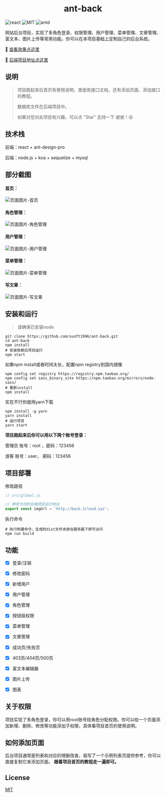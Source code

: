 <h1 align="center">ant-back</h1>

![react](https://img.shields.io/badge/react-%5E16.8.6-green)
![MIT](https://img.shields.io/badge/license-MIT-red)
![antd](https://img.shields.io/badge/antd-%5E3.26.4-blue)

网站后台项目，实现了多角色登录、权限管理、用户管理、菜单管理、文章管理、富文本、图片上传等常用功能。你可以在本项目基础上定制自己的后台系统。

:rocket: [查看效果点这里](http://back.1cloud.xyz/)

:gem: [后端项目地址点这里](https://github.com/sunft1996/ant-back-server/)

## 说明
> 项目跑起来后首页有使用说明，里面有接口文档，还有添加页面、添加接口的教程。
> 
> 数据库文件在后端项目中。
> 
> 如果对您对此项目有兴趣，可以点 "Star" 支持一下 谢谢！:stuck_out_tongue_closed_eyes:

## 技术栈
前端：react + ant-design-pro

后端：node.js + koa + sequelize + mysql

## 部分截图

#### 首页：

![页面图片-首页](https://raw.githubusercontent.com/sunft1996/ant-back/master/public/imgs/index.png)

#### 角色管理：

![页面图片-角色管理](https://raw.githubusercontent.com/sunft1996/ant-back/master/public/imgs/auth.png)

#### 用户管理：
![页面图片-用户管理](https://raw.githubusercontent.com/sunft1996/ant-back/master/public/imgs/user.png)

#### 菜单管理：
![页面图片-菜单管理](https://raw.githubusercontent.com/sunft1996/ant-back/master/public/imgs/menu.png)

#### 写文章：

![页面图片-写文章](https://raw.githubusercontent.com/sunft1996/ant-back/master/public/imgs/write.png)

## 安装和运行
> 请确保已安装node

```shell
git clone https://github.com/sunft1996/ant-back.git
cd ant-back
npm install 
# 安装依赖后项目运行
npm start 
```
如果npm install或者时间太长，配置npm registry到国内镜像
```shell
npm config set registry https://registry.npm.taobao.org/
npm config set sass_binary_site https://npm.taobao.org/mirrors/node-sass/
# 重新install
npm install 
```
实在不行你就用yarn下载
```shell
npm install -g yarn
yarn install
# 运行项目
yarn start
```

**项目跑起来后你可以用以下两个账号登录：**

管理员 账号：root
，密码：123456

游客 账号：user，
密码：123456

## 项目部署

修改路径 
```js
// src/global.js

// 修改为你的后端项目运行地址
export const imgUrl = 'http://back.1cloud.xyz';
```
执行命令
```shell
# 执行构建命令，生成的dist文件夹放在服务器下即可访问
npm run build
```

## 功能
- [x] 登录/注销
- [x] 修改密码
- [x] 新增用户
- [x] 用户管理
- [x] 角色管理
- [x] 按钮级权限
- [x] 菜单管理
- [x] 文章管理
- [x] 成功页/失败页
- [x] 403页/404页/500页
- [x] 富文本编辑器
- [x] 图片上传
- [x] 图表


## 关于权限
项目实现了多角色登录，你可以用root账号给角色分配权限。你可以给一个页面添加新增、删除、修改等功能添加子权限，具体看项目首页的使用说明。

## 如何添加页面

后台项目通常是列表和对应的增删改查，我写了一个示例列表页提供参考，你可以直接复制它来添加页面。
**跟着项目首页的教程走一遍即可。**


## License
[MIT](https://github.com/sunfutao/ant-back/blob/master/LICENSE)
